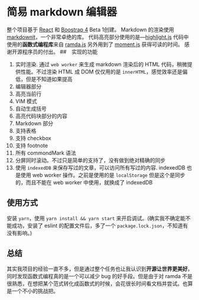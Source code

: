 # 简易 markdown 编辑器
整个项目基于 [React](reactjs.org) 和 [Boostrap 4](http://getbootstrap.com/docs/4.0/getting-started/introduction/) Beta 1创建。 
Markdown 的渲染使用 [markdownit](https://github.com/markdown-it/markdown-it)，一个非常卓绝的库。
代码高亮部分使用的是—[highlight.js](https://highlightjs.org)
代码中使用的**函数式编程库**来自 [ramda.js](https://ramdajs.com)
另外用到了 [moment.js](https://momentjs.com/) 获得可读的时间。
感谢开源程序员的付出。
##　实现的功能
1. 实时渲染. 通过 `web worker` 来生成 markdown 渲染后的 HTML 代码，稍微提供性能。不过渲染 HTML 成 DOM 仅仅用的是 `innerHTML`，感觉效率还是偏低，但是不知道如果提高
2. 编辑器部分
  1. 高亮当前行
  2. VIM 模式
  3. 自动生成括号
  4. 高亮代码块部分的内容
3. Markdown 部分
  1. 支持表格
  2. 支持 checkbox
  3. 支持 footnote
  4. 所有 commondMark 语法
4. 分屏同时滚动。不过只是简单的支持了，没有做到绝对精确的同步
5. 使用 `indexedDB` 来保存写过的文章，可以访问所有写过的内容. indexedDB 也是使用 web worker 操作。之前是使用的是 `localStorage` 但是这个是同步的，而且不能在 web worker 中使用，就换成了 indexedDB

## 使用方式
安装 `yarn`，使用 `yarn install && yarn start` 来开启调试。(确实我不确定能不能成功，安装了 eslint 的配置文件后，多了一个 `package.lock.json`，不知道有没有影响。)
## 总结
其实我项目的经验一直不多，但是通过整个任务也让我认识到**开源让世界更美好**。同时发现函数式编程真的是一个可以减少 bug 的好手段。但是由于对 ramda 不是很熟悉，在想把某个范式转化成函数式的时候，会花很长时间看文档并尝试。也算是一个不小的挑战把。
